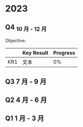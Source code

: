 <!-- kk-show true kk-show stop -->
# 2023

## Q4 <sub>10 月 - 12 月</sub>

Objective: 

| | Key Result | Progress |
| ---- | ---- | ---- |
| KR1 | 文本 | 0% |

## Q3 7 月 - 9 月

## Q2 4 月 - 6 月

## Q1 1 月 - 3 月